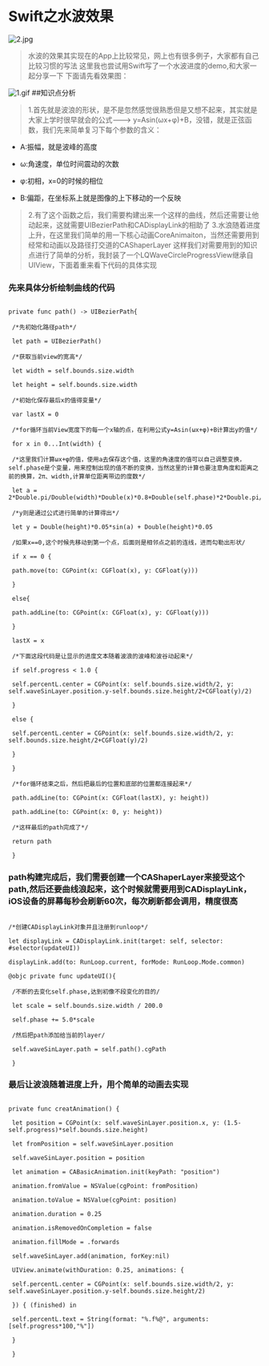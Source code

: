 # Swift之水波效果

![2.jpg](https://upload-images.jianshu.io/upload_images/1411806-fe65b8115fe660bb.jpg?imageMogr2/auto-orient/strip%7CimageView2/2/w/650/format/webp)


>水波的效果其实现在的App上比较常见，网上也有很多例子，大家都有自己比较习惯的写法
>这里我也尝试用Swift写了一个水波进度的demo,和大家一起分享一下
>下面请先看效果图：

![1.gif](https://upload-images.jianshu.io/upload_images/1411806-fa655074e70a7c7a.gif?imageMogr2/auto-orient/strip)
##知识点分析

> 1.首先就是波浪的形状，是不是忽然感觉很熟悉但是又想不起来，其实就是大家上学时很早就会的公式---> y=Asin(ωx+φ)+B，没错，就是正弦函数，我们先来简单复习下每个参数的含义：

* A:振幅，就是波峰的高度

* ω:角速度，单位时间震动的次数

* φ:初相，x=0的时候的相位

* B:偏距，在坐标系上就是图像的上下移动的一个反映

> 2.有了这个函数之后，我们需要构建出来一个这样的曲线，然后还需要让他动起来，这就需要UIBezierPath和CADisplayLink的相助了
> 3.水浪随着进度上升，在这里我们简单的用一下核心动画CoreAnimaiton，当然还需要用到经常和动画以及路径打交道的CAShaperLayer
> 这样我们对需要用到的知识点进行了简单的分析，我封装了一个LQWaveCircleProgressView继承自UIView，下面着重来看下代码的具体实现

### 先来具体分析绘制曲线的代码

```

private func path() -> UIBezierPath{

 /*先初始化路径path*/

 let path = UIBezierPath()

 /*获取当前view的宽高*/

 let width = self.bounds.size.width

 let height = self.bounds.size.width

 /*初始化保存最后x的值得变量*/

 var lastX = 0

 /*for循环当前View宽度下的每一个x轴的点，在利用公式y=Asin(ωx+φ)+B计算出y的值*/

 for x in 0...Int(width) {

 /*这里我们计算ωx+φ的值，使用a去保存这个值，这里的角速度的值可以自己调整变换，self.phase是个变量，用来控制出现的值不断的变换，当然这里的计算也要注意角度和距离之前的换算，2π、width,计算单位距离带边的度数*/

 let a = 2*Double.pi/Double(width)*Double(x)*0.8+Double(self.phase)*2*Double.pi/Double(width)

 /*y则是通过公式进行简单的计算得出*/

 let y = Double(height)*0.05*sin(a) + Double(height)*0.05

 /如果x==0,这个时候先移动到第一个点，后面则是相邻点之前的连线，进而勾勒出形状/

 if x == 0 {

 path.move(to: CGPoint(x: CGFloat(x), y: CGFloat(y)))

 }

 else{

 path.addLine(to: CGPoint(x: CGFloat(x), y: CGFloat(y)))

 }

 lastX = x

 /*下面这段代码是让显示的进度文本随着波浪的波峰和波谷动起来*/

 if self.progress < 1.0 {

 self.percentL.center = CGPoint(x: self.bounds.size.width/2, y: self.waveSinLayer.position.y-self.bounds.size.height/2+CGFloat(y)/2)

 }

 else {

 self.percentL.center = CGPoint(x: self.bounds.size.width/2, y: self.bounds.size.height/2+CGFloat(y)/2)

 }

 }

 /*for循环结束之后，然后把最后的位置和底部的位置都连接起来*/

 path.addLine(to: CGPoint(x: CGFloat(lastX), y: height))

 path.addLine(to: CGPoint(x: 0, y: height))

 /*这样最后的path完成了*/

 return path

 }

```

### path构建完成后，我们需要创建一个CAShaperLayer来接受这个path,然后还要曲线浪起来，这个时候就需要用到CADisplayLink，iOS设备的屏幕每秒会刷新60次，每次刷新都会调用，精度很高

```

/*创建CADisplayLink对象并且注册到runloop*/

let displayLink = CADisplayLink.init(target: self, selector: #selector(updateUI))

displayLink.add(to: RunLoop.current, forMode: RunLoop.Mode.common)

@objc private func updateUI(){

 /不断的去变化self.phase,达到初像不段变化的目的/  

 let scale = self.bounds.size.width / 200.0

 self.phase += 5.0*scale

 /然后把path添加给当前的layer/

 self.waveSinLayer.path = self.path().cgPath

 }

```

### 最后让波浪随着进度上升，用个简单的动画去实现

```

private func creatAnimation() {

 let position = CGPoint(x: self.waveSinLayer.position.x, y: (1.5-self.progress)*self.bounds.size.height)

 let fromPosition = self.waveSinLayer.position

 self.waveSinLayer.position = position

 let animation = CABasicAnimation.init(keyPath: "position")

 animation.fromValue = NSValue(cgPoint: fromPosition)

 animation.toValue = NSValue(cgPoint: position)

 animation.duration = 0.25

 animation.isRemovedOnCompletion = false

 animation.fillMode = .forwards

 self.waveSinLayer.add(animation, forKey:nil)

 UIView.animate(withDuration: 0.25, animations: {

 self.percentL.center = CGPoint(x: self.bounds.size.width/2, y: self.waveSinLayer.position.y-self.bounds.size.height/2)

 }) { (finished) in

 self.percentL.text = String(format: "%.f%@", arguments: [self.progress*100,"%"])

 }

 }

```


